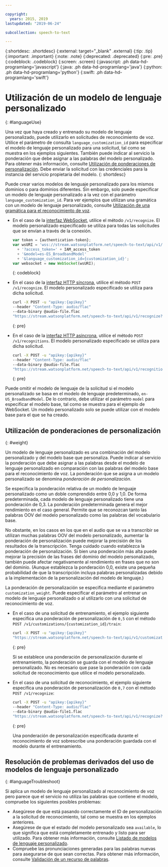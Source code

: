 ```yaml
---

copyright:
  years: 2015, 2019
lastupdated: "2019-06-24"

subcollection: speech-to-text

---
```


{:shortdesc: .shortdesc}
{:external: target="_blank" .external}
{:tip: .tip}
{:important: .important}
{:note: .note}
{:deprecated: .deprecated}
{:pre: .pre}
{:codeblock: .codeblock}
{:screen: .screen}
{:javascript: .ph data-hd-programlang='javascript'}
{:java: .ph data-hd-programlang='java'}
{:python: .ph data-hd-programlang='python'}
{:swift: .ph data-hd-programlang='swift'}

# Utilización de un modelo de lenguaje personalizado
{: #languageUse}

Una vez que haya creado y entrenado su modelo de lenguaje personalizado, puede utilizarlo en solicitudes de reconocimiento de voz. Utilice el parámetro de consulta `language_customization_id` para especificar el modelo de lenguaje personalizado para una solicitud, tal como se muestra en los ejemplos siguientes. También puede indicar al servicio la ponderación que debe asignar a las palabras del modelo personalizado. Para obtener más información, consulte [Utilización de ponderaciones de personalización](#weight). Debe enviar la solicitud con las credenciales para la instancia del servicio propietaria del modelo.
{: shortdesc}

Puede crear varios modelos de lenguaje personalizado para los mismos dominios o para dominios diferentes. Sin embargo, solo puede especificar un modelo de lenguaje personalizado a la vez con el parámetro `language_customization_id`. Para ver ejemplos que utilizan una gramática con un modelo de lenguaje personalizado, consulte [Utilización de una gramática para el reconocimiento de voz](/docs/services/speech-to-text?topic=speech-to-text-grammarUse).

-   En el caso de la [interfaz WebSocket](/docs/services/speech-to-text?topic=speech-to-text-websockets), utilice el método `/v1/recognize`. El modelo personalizado especificado se utiliza para todas las solicitudes que se envían a través de la conexión.

    ```javascript
    var token = {authentication-token};
    var wsURI = 'wss://stream.watsonplatform.net/speech-to-text/api/v1/recognize'
      + '?access_token=' + IAM_access_token
      + '&model=es-ES_BroadbandModel'
      + '&language_customization_id={customization_id}';
    var websocket = new WebSocket(wsURI);
    ```
    {: codeblock}
-   En el caso de la [interfaz HTTP síncrona](/docs/services/speech-to-text?topic=speech-to-text-http), utilice el método `POST /v1/recognize`. El modelo personalizado especificado se utiliza para dicha solicitud.

    ```bash
    curl -X POST -u "apikey:{apikey}"
    --header "Content-Type: audio/flac"
    --data-binary @audio-file.flac
    "https://stream.watsonplatform.net/speech-to-text/api/v1/recognize?language_customization_id={customization_id}"
    ```
    {: pre}
-   En el caso de la [interfaz HTTP asíncrona](/docs/services/speech-to-text?topic=speech-to-text-async), utilice el método `POST /v1/recognitions`. El modelo personalizado especificado se utiliza para dicha solicitud.

    ```bash
    curl -X POST -u "apikey:{apikey}"
    --header "Content-Type: audio/flac"
    --data-binary @audio-file.flac
    "https://stream.watsonplatform.net/speech-to-text/api/v1/recognitions?language_customization_id={customization_id}"
    ```
    {: pre}

Puede omitir el modelo de lenguaje de la solicitud si el modelo personalizado se basa en el modelo de lenguaje predeterminado, `en-US_BroadbandModel`. De lo contrario, debe utilizar el parámetro `model` para especificar el modelo base, tal como se muestra para el ejemplo de WebSocket. Un modelo personalizado solo se puede utilizar con el modelo base para el que se ha creado.

## Utilización de ponderaciones de personalización
{: #weight}

Un modelo de lenguaje personalizado es una combinación del modelo personalizado y del modelo base que personaliza. Puede indicar al servicio la ponderación que debe asignar a las palabras desde el modelo de lenguaje personalizado en comparación con las palabras del modelo base para el reconocimiento de voz. La ponderación que se asigna a un modelo personalizado se denomina *ponderación de personalización*.

Se especifica la ponderación relativa de un modelo de lenguaje personalizado como un doble comprendido entre 0,0 y 1,0. De forma predeterminada, cada modelo de lenguaje personalizado tiene una ponderación de 0,3. La ponderación predeterminada genera el mejor rendimiento en el caso general. Permite que se reconozcan tanto las palabras OOV del modelo personalizado como las palabras del vocabulario base.

No obstante, en los casos en los que en el audio que se va a transcribir se utilizan muchas palabras OOV del modelo personalizado, aumentar la ponderación de personalización puede mejorar la precisión de los resultados de la transcripción. Tenga cuidado cuando establezca la ponderación de personalización. Si bien una ponderación más alta puede mejorar la precisión de las frases del dominio del modelo personalizado, también puede afectar negativamente al rendimiento en frases que no son del dominio. (Aunque establezca la ponderación 0,0, existe una pequeña probabilidad de que la transcripción incluya palabras personalizadas debido a la implementación de la personalización del modelo de lenguaje.)

La ponderación de personalización se especifica mediante el parámetro `customization_weight`. Puede especificar el parámetro al entrenar un modelo de lenguaje personalizado o al utilizarlo con una solicitud de reconocimiento de voz.

-   En el caso de una solicitud de entrenamiento, el ejemplo siguiente especifica una ponderación de personalización de `0,5` con el método `POST /v1/customizations/{customization_id}/train`:

    ```bash
    curl -X POST -u "apikey:{apikey}"
    "https://stream.watsonplatform.net/speech-to-text/api/v1/customizations/{customization_id}/train?customization_weight=0.5"
    ```
    {: pre}

    Si se establece una ponderación de personalización durante el entrenamiento, la ponderación se guarda con el modelo de lenguaje personalizado. No es necesario que pase la ponderación con cada solicitud de reconocimiento que utilice el modelo personalizado.

-   En el caso de una solicitud de reconocimiento, el ejemplo siguiente especifica una ponderación de personalización de `0,7` con el método `POST /v1/recognize`:

    ```bash
    curl -X POST -u "apikey:{apikey}"
    --header "Content-Type: audio/flac"
    --data-binary @audio-file1.flac
    "https://stream.watsonplatform.net/speech-to-text/api/v1/recognize?language_customization_id={customization_id}&customization_weight=0.7"
    ```
    {: pre}

    Una ponderación de personalización especificada durante el reconocimiento de voz sobrescribe una ponderación guardada con el modelo durante el entrenamiento.

## Resolución de problemas derivados del uso de modelos de lenguaje personalizado
{: #languageTroubleshoot}

Si aplica un modelo de lenguaje personalizado al reconocimiento de voz pero parece que el servicio no utiliza las palabras que contiene el modelo, compruebe los siguientes posibles problemas:

-   Asegúrese de que está pasando correctamente el ID de personalización a la solicitud de reconocimiento, tal como se muestra en los ejemplos anteriores.
-   Asegúrese de que el estado del modelo personalizado sea `available`, lo que significa que está completamente entrenado y listo para ser utilizado. Para obtener más información, consulte [Listado de modelos de lenguaje personalizado](/docs/services/speech-to-text?topic=speech-to-text-manageLanguageModels#listModels-language).
-   Compruebe las pronunciaciones generadas para las palabras nuevas para asegurarse de que sean correctas. Para obtener más información, consulte [Validación de un recurso de palabras](/docs/services/speech-to-text?topic=speech-to-text-corporaWords#validateModel).
